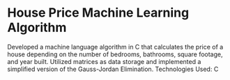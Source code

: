# House Price Machine Learning Algorithm
Developed a machine language algorithm in C that calculates the price of a house depending on the number of bedrooms, bathrooms, square footage, and year built. Utilized matrices as data storage and implemented a simplified version of the Gauss-Jordan Elimination. 
Technologies Used: C 
